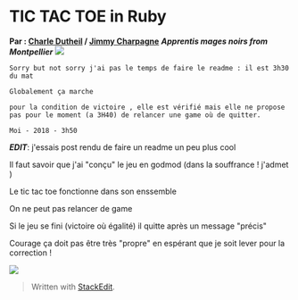# TIC TAC TOE in Ruby


**Par : [Charle Dutheil](https://github.com/Hydref) / [Jimmy Charpagne](https://github.com/Hykios42/)**
 ***Apprentis mages noirs from Montpellier***
![](https://media.giphy.com/media/l46CsTPetihC1rX9K/giphy.gif)

    Sorry but not sorry j'ai pas le temps de faire le readme : il est 3h30 du mat
    
    Globalement ça marche
    
    pour la condition de victoire , elle est vérifié mais elle ne propose pas pour le moment (a 3H40) de relancer une game où de quitter.
    
    Moi - 2018 - 3h50


***EDIT***: j'essais post rendu de faire un readme un peu plus cool

Il faut savoir que j'ai "conçu" le jeu en godmod (dans la souffrance ! j'admet )

Le tic tac toe fonctionne dans son enssemble 

On ne peut pas relancer de game

Si le jeu se fini (victoire où égalité) il quitte après un message "précis"




Courage ça doit pas être très "propre"
en espérant que je soit lever pour la correction !

![](https://media.giphy.com/media/xUA7bjoUNhwWVCfTR6/giphy.gif)



> Written with [StackEdit](https://stackedit.io/).
